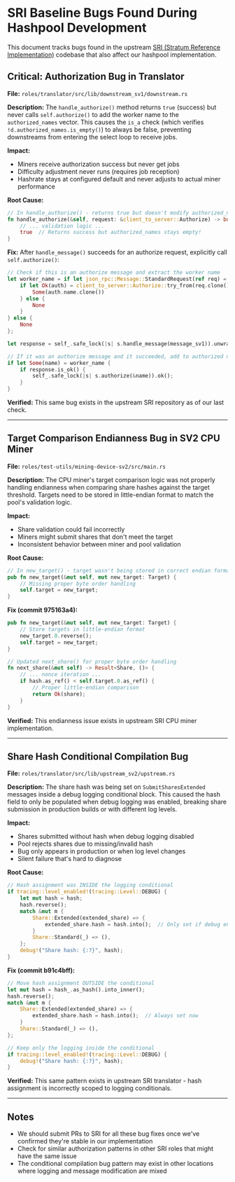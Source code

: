 # SRI Baseline Bugs Found During Hashpool Development

This document tracks bugs found in the upstream [SRI (Stratum Reference Implementation)](https://github.com/stratum-mining/stratum) codebase that also affect our hashpool implementation.

## Critical: Authorization Bug in Translator

**File:** `roles/translator/src/lib/downstream_sv1/downstream.rs`

**Description:** The `handle_authorize()` method returns `true` (success) but never calls `self.authorize()` to add the worker name to the `authorized_names` vector. This causes the `is_a` check (which verifies `!d.authorized_names.is_empty()`) to always be false, preventing downstreams from entering the select loop to receive jobs.

**Impact:**
- Miners receive authorization success but never get jobs
- Difficulty adjustment never runs (requires job reception)
- Hashrate stays at configured default and never adjusts to actual miner performance

**Root Cause:**
```rust
// In handle_authorize() - returns true but doesn't modify authorized_names
fn handle_authorize(&self, request: &client_to_server::Authorize) -> bool {
    // ... validation logic ...
    true  // Returns success but authorized_names stays empty!
}
```

**Fix:** After `handle_message()` succeeds for an authorize request, explicitly call `self.authorize()`:
```rust
// Check if this is an authorize message and extract the worker name
let worker_name = if let json_rpc::Message::StandardRequest(ref req) = message_sv1 {
    if let Ok(auth) = client_to_server::Authorize::try_from(req.clone()) {
        Some(auth.name.clone())
    } else {
        None
    }
} else {
    None
};

let response = self_.safe_lock(|s| s.handle_message(message_sv1)).unwrap();

// If it was an authorize message and it succeeded, add to authorized names
if let Some(name) = worker_name {
    if response.is_ok() {
        self_.safe_lock(|s| s.authorize(&name)).ok();
    }
}
```

**Verified:** This same bug exists in the upstream SRI repository as of our last check.

---

## Target Comparison Endianness Bug in SV2 CPU Miner

**File:** `roles/test-utils/mining-device-sv2/src/main.rs`

**Description:** The CPU miner's target comparison logic was not properly handling endianness when comparing share hashes against the target threshold. Targets need to be stored in little-endian format to match the pool's validation logic.

**Impact:**
- Share validation could fail incorrectly
- Miners might submit shares that don't meet the target
- Inconsistent behavior between miner and pool validation

**Root Cause:**
```rust
// In new_target() - target wasn't being stored in correct endian format
pub fn new_target(&mut self, mut new_target: Target) {
    // Missing proper byte order handling
    self.target = new_target;
}
```

**Fix (commit 975163a4):**
```rust
pub fn new_target(&mut self, mut new_target: Target) {
    // Store targets in little-endian format
    new_target.0.reverse();
    self.target = new_target;
}

// Updated next_share() for proper byte order handling
fn next_share(&mut self) -> Result<Share, ()> {
    // ... nonce iteration ...
    if hash.as_ref() < self.target.0.as_ref() {
        // Proper little-endian comparison
        return Ok(share);
    }
}
```

**Verified:** This endianness issue exists in upstream SRI CPU miner implementation.

---

## Share Hash Conditional Compilation Bug

**File:** `roles/translator/src/lib/upstream_sv2/upstream.rs`

**Description:** The share hash was being set on `SubmitSharesExtended` messages inside a debug logging conditional block. This caused the hash field to only be populated when debug logging was enabled, breaking share submission in production builds or with different log levels.

**Impact:**
- Shares submitted without hash when debug logging disabled
- Pool rejects shares due to missing/invalid hash
- Bug only appears in production or when log level changes
- Silent failure that's hard to diagnose

**Root Cause:**
```rust
// Hash assignment was INSIDE the logging conditional
if tracing::level_enabled!(tracing::Level::DEBUG) {
    let mut hash = hash;
    hash.reverse();
    match &mut m {
        Share::Extended(extended_share) => {
            extended_share.hash = hash.into();  // Only set if debug enabled!
        }
        Share::Standard(_) => (),
    };
    debug!("Share hash: {:?}", hash);
}
```

**Fix (commit b91c4bff):**
```rust
// Move hash assignment OUTSIDE the conditional
let mut hash = hash_.as_hash().into_inner();
hash.reverse();
match &mut m {
    Share::Extended(extended_share) => {
        extended_share.hash = hash.into();  // Always set now
    }
    Share::Standard(_) => (),
};

// Keep only the logging inside the conditional
if tracing::level_enabled!(tracing::Level::DEBUG) {
    debug!("Share hash: {:?}", hash);
}
```

**Verified:** This same pattern exists in upstream SRI translator - hash assignment is incorrectly scoped to logging conditionals.

---

## Notes

- We should submit PRs to SRI for all these bug fixes once we've confirmed they're stable in our implementation
- Check for similar authorization patterns in other SRI roles that might have the same issue
- The conditional compilation bug pattern may exist in other locations where logging and message modification are mixed
